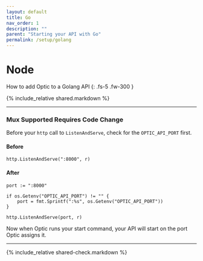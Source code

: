 ```yaml
---
layout: default
title: Go
nav_order: 1
description: ""
parent: "Starting your API with Go"
permalink: /setup/golang
---
```


# Node

How to add Optic to a Golang API
{: .fs-5 .fw-300 }

{% include_relative shared.markdown %}

---

### Mux <span class="label label-green">Supported</span> <span class="label label-yellow">Requires Code Change</span>
Before your `http` call to `ListenAndServe`, check for the `OPTIC_API_PORT` first.

#### Before
```golang
http.ListenAndServe(":8000", r)
```

#### After
```golang
port := ":8000"

if os.Getenv("OPTIC_API_PORT") != "" {
    port = fmt.Sprintf(":%s", os.Getenv("OPTIC_API_PORT"))
}

http.ListenAndServe(port, r)
```

Now when Optic runs your start command, your API will start on the port Optic assigns it.


---

{% include_relative shared-check.markdown %}
